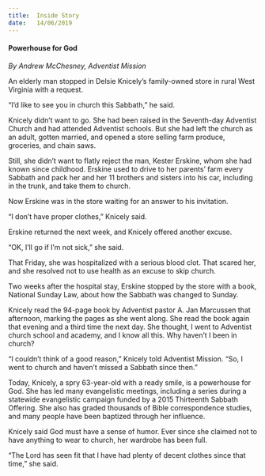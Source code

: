 ```yaml
---
title:  Inside Story
date:   14/06/2019
---
```


#### Powerhouse for God

_By Andrew McChesney, Adventist Mission_

An elderly man stopped in Delsie Knicely’s family-owned store in rural West Virginia with a request.

“I’d like to see you in church this Sabbath,” he said.

Knicely didn’t want to go. She had been raised in the Seventh-day Adventist Church and had attended Adventist schools. But she had left the church as an adult, gotten married, and opened a store selling farm produce, groceries, and chain saws.

Still, she didn’t want to flatly reject the man, Kester Erskine, whom she had known since childhood. Erskine used to drive to her parents’ farm every Sabbath and pack her and her 11 brothers and sisters into his car, including in the trunk, and take them to church.

Now Erskine was in the store waiting for an answer to his invitation.

“I don’t have proper clothes,” Knicely said.

Erskine returned the next week, and Knicely offered another excuse. 

“OK, I’ll go if I’m not sick,” she said.

That Friday, she was hospitalized with a serious blood clot. That scared her, and she resolved not to use health as an excuse to skip church.

Two weeks after the hospital stay, Erskine stopped by the store with a book, National Sunday Law, about how the Sabbath was changed to Sunday.

Knicely read the 94-page book by Adventist pastor A. Jan Marcussen that afternoon, marking the pages as she went along. She read the book again that evening and a third time the next day. She thought, I went to Adventist church school and academy, and I know all this. Why haven’t I been in church?

“I couldn’t think of a good reason,” Knicely told Adventist Mission. “So, I went to church and haven’t missed a Sabbath since then.”

Today, Knicely, a spry 63-year-old with a ready smile, is a powerhouse for God. She has led many evangelistic meetings, including a series during a statewide evangelistic campaign funded by a 2015 Thirteenth Sabbath Offering. She also has graded thousands of Bible correspondence studies, and many people have been baptized through her influence.

Knicely said God must have a sense of humor. Ever since she claimed not to have anything to wear to church, her wardrobe has been full.

“The Lord has seen fit that I have had plenty of decent clothes since that time,” she said.
